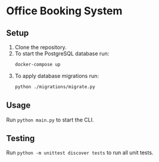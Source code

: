 # Office Booking System

## Setup
1. Clone the repository.
2. To start the PostgreSQL database run:
    ```sh
    docker-compose up
    ```
3. To apply database migrations run:
    ```sh
    python ./migrations/migrate.py
    ```

## Usage
Run `python main.py` to start the CLI.

## Testing
Run `python -m unittest discover tests` to run all unit tests.
